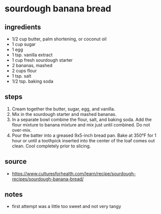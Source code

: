 # sourdough banana bread

## ingredients

- 1/2 cup butter, palm shortening, or coconut oil
- 1 cup sugar
- 1 egg
- 1 tsp. vanilla extract
- 1 cup fresh sourdough starter
- 2 bananas, mashed
- 2 cups flour
- 1 tsp. salt
- 1/2 tsp. baking soda

## steps

1. Cream together the butter, sugar, egg, and vanilla.
1. Mix in the sourdough starter and mashed bananas.
1. In a separate bowl combine the flour, salt, and baking soda. Add the flour mixture to banana mixture and mix just until combined. Do not over-mix.
1. Pour the batter into a greased 9x5-inch bread pan. Bake at 350°F for 1 hour or until a toothpick inserted into the center of the loaf comes out clean. Cool completely prior to slicing.

## source

- https://www.culturesforhealth.com/learn/recipe/sourdough-recipes/sourdough-banana-bread/

## notes

- first attempt was a little too sweet and not very tangy
